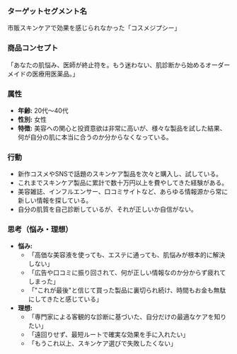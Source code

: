### ターゲットセグメント名
市販スキンケアで効果を感じられなかった「コスメジプシー」

### 商品コンセプト
「あなたの肌悩み、医師が終止符を。もう迷わない、肌診断から始めるオーダーメイドの医療用医薬品。」

### 属性
*   **年齢:** 20代〜40代
*   **性別:** 女性
*   **特徴:** 美容への関心と投資意欲は非常に高いが、様々な製品を試した結果、何が自分の肌に本当に合うのか分からなくなっている。

### 行動
*   新作コスメやSNSで話題のスキンケア製品を次々と購入し、試している。
*   これまでスキンケア製品に累計で数十万円以上を費やしてきた経験がある。
*   美容雑誌、インフルエンサー、口コミサイトなど、あらゆる情報源から常に新しい情報を探している。
*   自分の肌質を自己診断しているが、それが正しいか自信がない。

### 思考（悩み・理想）
*   **悩み:**
    *   「高価な美容液を使っても、エステに通っても、肌悩みが根本的に解決しない」
    *   「広告や口コミに振り回されて、何が正しい情報なのか分からず疲れてしまった」
    *   「"これが最後"と信じて買った製品に裏切られ続け、時間もお金も無駄にしてきたと感じている」
*   **理想:**
    *   「専門家による客観的な診断に基づいた、自分だけの最適なケアを知りたい」
    *   「遠回りせず、最短ルートで確実な効果を手に入れたい」
    *   「もうこれ以上、スキンケア選びで失敗したくない」
